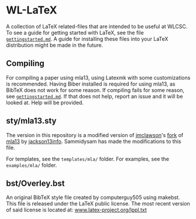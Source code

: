 WL-LaTeX
========

A collection of LaTeX related-files that are intended to be useful at WLCSC.
To see a guide for getting started with LaTeX, see the file [`gettingstarted.md`](gettingstarted.md).
A guide for installing these files into your LaTeX distribution might be made in the future.

Compiling
---------

For compiling a paper using mla13, using Latexmk with some customizations is recommended.
Having Biber installed is required for using mla13, as BibTeX does not work for some reason.
If compiling fails for some reason, see [`gettingstarted.md`](gettingstarted.md).
If that does not help, report an issue and it will be looked at.
Help will be provided.

sty/mla13.sty
-----------

The version in this repository is a modified version of [jmclawson](https://github.com/jmclawson)'s [fork](https://github.com/jmclawson/mla13) of [mla13](https://github.com/jackson13info/mla13) by [jackson13info](https://github.com/jackson13info).
Sammidysam has made the modifications to this file.

For templates, see the `templates/mla/` folder.
For examples, see the `examples/mla/` folder.

bst/Overley.bst
---------------

An original BibTeX style file created by computerguy505 using makebst. 
This file is released under the LaTeX public license.
The most recent version of said license is located at: 
www.latex-project.org/lppl.txt
